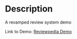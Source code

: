 # Description

A revamped review system demo

Link to Demo: [Reviewpedia Demo](https://kyzylmonteiro.github.io/revamped-review-system-reactjs/)

